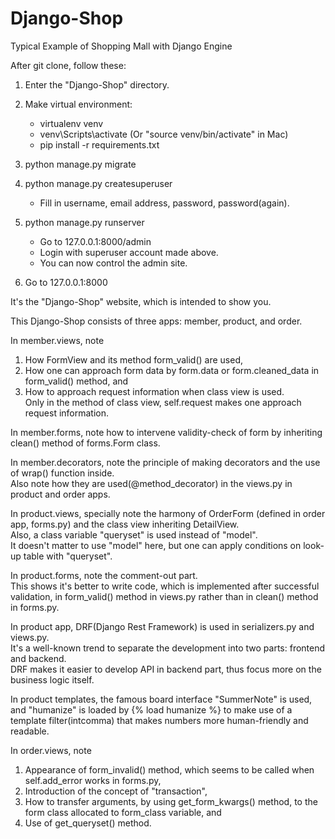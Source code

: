 # Django-Shop
Typical Example of Shopping Mall with Django Engine

After git clone, follow these:

  1) Enter the "Django-Shop" directory.

  2) Make virtual environment:
     - virtualenv venv
     - venv\Scripts\activate (Or "source venv/bin/activate" in Mac)
     - pip install -r requirements.txt

  3) python manage.py migrate

  4) python manage.py createsuperuser
     - Fill in username, email address, password, password(again).

  5) python manage.py runserver
     - Go to 127.0.0.1:8000/admin
     - Login with superuser account made above.
     - You can now control the admin site.

  6) Go to 127.0.0.1:8000

  It's the "Django-Shop" website, which is intended to show you.

This Django-Shop consists of three apps: member, product, and order.


In member.views, note
  1. How FormView and its method form_valid() are used,
  2. How one can approach form data by form.data or form.cleaned_data in form_valid() method, and
  3. How to approach request information when class view is used.  
Only in the method of class view, self.request makes one approach request information.

In member.forms, note how to intervene validity-check of form by inheriting clean() method of forms.Form class.

In member.decorators, note the principle of making decorators and the use of wrap() function inside.  
Also note how they are used(@method_decorator) in the views.py in product and order apps.


In product.views, specially note the harmony of OrderForm (defined in order app, forms.py) and the class view inheriting DetailView.  
Also, a class variable "queryset" is used instead of "model".  
It doesn't matter to use "model" here, but one can apply conditions on look-up table with "queryset".

In product.forms, note the comment-out part.  
This shows it's better to write code, which is implemented after successful validation, in form_valid() method in views.py rather than in clean() method in forms.py.

In product app, DRF(Django Rest Framework) is used in serializers.py and views.py.  
It's a well-known trend to separate the development into two parts: frontend and backend.  
DRF makes it easier to develop API in backend part, thus focus more on the business logic itself.

In product templates, the famous board interface "SummerNote" is used,  
and "humanize" is loaded by {% load humanize %} to make use of a template filter(intcomma) that makes numbers more human-friendly and readable.


In order.views, note
1. Appearance of form_invalid() method, which seems to be called when self.add_error works in forms.py,
2. Introduction of the concept of "transaction",
3. How to transfer arguments, by using get_form_kwargs() method, to the form class allocated to form_class variable, and
4. Use of get_queryset() method.







